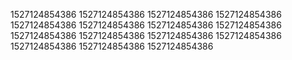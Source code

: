 1527124854386
1527124854386
1527124854386
1527124854386
1527124854386
1527124854386
1527124854386
1527124854386
1527124854386
1527124854386
1527124854386
1527124854386
1527124854386
1527124854386
1527124854386